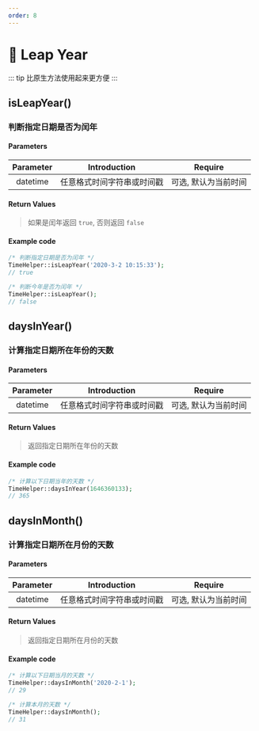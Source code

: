 ```yaml
---
order: 8
---
```


# 🥭 Leap Year

::: tip
比原生方法使用起来更方便
:::

## isLeapYear()

### 判断指定日期是否为闰年

#### Parameters

| Parameter | Introduction  |   Require   |
|:---------:|:-------------:|:-----------:|
| datetime  | 任意格式时间字符串或时间戳 | 可选, 默认为当前时间 |

#### Return Values

> 如果是闰年返回 `true`, 否则返回 `false`

#### Example code

```php
/* 判断指定日期是否为闰年 */
TimeHelper::isLeapYear('2020-3-2 10:15:33');
// true

/* 判断今年是否为闰年 */
TimeHelper::isLeapYear();
// false
```

## daysInYear()

### 计算指定日期所在年份的天数

#### Parameters

| Parameter | Introduction  |   Require   |
|:---------:|:-------------:|:-----------:|
| datetime  | 任意格式时间字符串或时间戳 | 可选, 默认为当前时间 |

#### Return Values

> 返回指定日期所在年份的天数

#### Example code

```php
/* 计算以下日期当年的天数 */
TimeHelper::daysInYear(1646360133);
// 365
```

## daysInMonth()

### 计算指定日期所在月份的天数

#### Parameters

| Parameter | Introduction  |   Require   |
|:---------:|:-------------:|:-----------:|
| datetime  | 任意格式时间字符串或时间戳 | 可选, 默认为当前时间 |

#### Return Values

> 返回指定日期所在月份的天数

#### Example code

```php
/* 计算以下日期当月的天数 */
TimeHelper::daysInMonth('2020-2-1');
// 29

/* 计算本月的天数 */
TimeHelper::daysInMonth();
// 31
```
